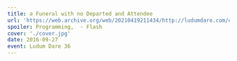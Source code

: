 ```yaml
---
title: a Funeral with no Departed and Attendee
url: 'https://web.archive.org/web/20210419211434/http://ludumdare.com/compo/ludum-dare-36/?action=preview&uid=113468'
spoiler: Programming,  - Flash
cover: './cover.jpg'
date: 2016-09-27
event: Ludum Dare 36
---
```


